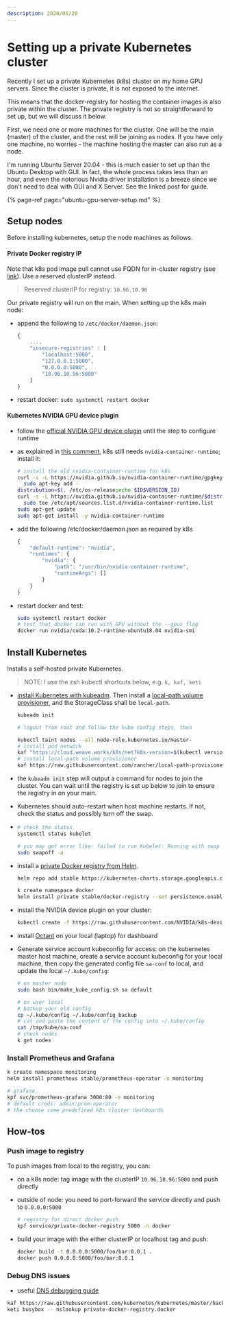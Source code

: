 ```yaml
---
description: 2020/06/20
---
```


# Setting up a private Kubernetes cluster

Recently I set up a private Kubernetes \(k8s\) cluster on my home GPU servers. Since the cluster is private, it is not exposed to the internet.

This means that the docker-registry for hosting the container images is also private within the cluster. The private registry is not so straightforward to set up, but we will discuss it below.

First, we need one or more machines for the cluster. One will be the main \(master\) of the cluster, and the rest will be joining as nodes. If you have only one machine, no worries - the machine hosting the master can also run as a node.

I'm running Ubuntu Server 20.04 - this is much easier to set up than the Ubuntu Desktop with GUI. In fact, the whole process takes less than an hour, and even the notorious Nvidia driver installation is a breeze since we don't need to deal with GUI and X Server. See the linked post for guide.

{% page-ref page="ubuntu-gpu-server-setup.md" %}

## Setup nodes

Before installing kubernetes, setup the node machines as follows.

#### Private Docker registry IP

Note that k8s pod image pull cannot use FQDN for in-cluster registry \(see [link](https://discuss.kubernetes.io/t/how-does-kubelet-dns-resolution-before-pod-creation-work/9489)\). Use a reserved clusterIP instead.

> Reserved clusterIP for registry: `10.96.10.96`

Our private registry will run on the main. When setting up the k8s main node:

* append the following to `/etc/docker/daemon.json`:

  ```javascript
  {
      ...,
      "insecure-registries" : [
          "localhost:5000",
          "127.0.0.1:5000",
          "0.0.0.0:5000",
          "10.96.10.96:5000"
      ]
  }
  ```

* restart docker: `sudo systemctl restart docker`

#### Kubernetes NVIDIA GPU device plugin

* follow the [official NVIDIA GPU device plugin](https://kubernetes.io/docs/tasks/manage-gpus/scheduling-gpus/#official-nvidia-gpu-device-plugin) until the step to configure runtime
* as explained in [this comment](https://github.com/NVIDIA/k8s-device-plugin/issues/168#issuecomment-625966602), k8s still needs `nvidia-container-runtime`; install it:

  ```bash
  # install the old nvidia-container-runtime for k8s
  curl -s -L https://nvidia.github.io/nvidia-container-runtime/gpgkey | \
    sudo apt-key add -
  distribution=$(. /etc/os-release;echo $ID$VERSION_ID)
  curl -s -L https://nvidia.github.io/nvidia-container-runtime/$distribution/nvidia-container-runtime.list | \
    sudo tee /etc/apt/sources.list.d/nvidia-container-runtime.list
  sudo apt-get update
  sudo apt-get install -y nvidia-container-runtime
  ```

* add the following /etc/docker/daemon.json as required by k8s

  ```javascript
  {
      "default-runtime": "nvidia",
      "runtimes": {
          "nvidia": {
              "path": "/usr/bin/nvidia-container-runtime",
              "runtimeArgs": []
          }
      }
  }
  ```

* restart docker and test:

  ```bash
  sudo systemctl restart docker
  # test that docker can run with GPU without the --gpus flag
  docker run nvidia/cuda:10.2-runtime-ubuntu18.04 nvidia-smi
  ```

## Install Kubernetes

Installs a self-hosted private Kubernetes.

> NOTE: I use the zsh kubectl shortcuts below, e.g. `k, kaf, keti`

* [install Kubernetes with kubeadm](https://kubernetes.io/docs/setup/production-environment/tools/kubeadm/create-cluster-kubeadm/). Then install a [local-path volume provisioner](https://github.com/rancher/local-path-provisioner#deployment), and the StorageClass shall be `local-path`.

  ```bash
  kubeadm init

  # logout from root and follow the kube config steps, then

  kubectl taint nodes --all node-role.kubernetes.io/master-
  # install pod network
  kaf "https://cloud.weave.works/k8s/net?k8s-version=$(kubectl version | base64 | tr -d '\n')"
  # install local-path volume provisioner
  kaf https://raw.githubusercontent.com/rancher/local-path-provisioner/master/deploy/local-path-storage.yaml
  ```

* the `kubeadm init` step will output a command for nodes to join the cluster. You can wait until the registry is set up below to join to ensure the registry in on your main.
* Kubernetes should auto-restart when host machine restarts. If not, check the status and possibly turn off the swap.
* ```bash
  # check the status
  systemctl status kubelet

  # you may get error like: failed to run Kubelet: Running with swap on is not supported
  sudo swapoff -a
  ```
* install a [private Docker registry from Helm](https://github.com/helm/charts/tree/master/stable/docker-registry).

  ```bash
  helm repo add stable https://kubernetes-charts.storage.googleapis.com

  k create namespace docker
  helm install private stable/docker-registry --set persistence.enabled=true,persistence.storageClass=local-path,service.clusterIP=10.96.10.96 -n docker
  ```

* install the NVIDIA device plugin on your cluster:

  ```bash
  kubectl create -f https://raw.githubusercontent.com/NVIDIA/k8s-device-plugin/1.0.0-beta4/nvidia-device-plugin.yml
  ```

* install [Octant](https://github.com/vmware-tanzu/octant) on your local \(laptop\) for dashboard
* Generate service account kubeconfig for access: on the kubernetes master host machine, create a service account kubeconfig for your local machine, then copy the generated config file `sa-conf` to local, and update the local `~/.kube/config`:

  ```bash
  # on master node
  sudo bash bin/make_kube_config.sh sa default

  # on user local
  # backup your old config
  cp ~/.kube/config ~/.kube/config_backup
  # cat and paste the content of the config into ~/.kube/config
  cat /tmp/kube/sa-conf
  # check nodes
  k get nodes
  ```

### Install Prometheus and Grafana

```bash
k create namespace monitoring
helm install prometheus stable/prometheus-operator -n monitoring

# grafana
kpf svc/prometheus-grafana 3000:80 -n monitoring
# default creds: admin:prom-operator
# the choose some predefined k8s cluster dashboards
```

## How-tos

### Push image to registry

To push images from local to the registry, you can:

* on a k8s node: tag image with the clusterIP `10.96.10.96:5000` and push directly
* outside of node: you need to port-forward the service directly and push to `0.0.0.0:5000`

  ```bash
  # registry for direct docker push
  kpf service/private-docker-registry 5000 -n docker
  ```

* build your image with the either clusterIP or localhost tag and push:

  ```bash
  docker build -t 0.0.0.0:5000/foo/bar:0.0.1 .
  docker push 0.0.0.0:5000/foo/bar:0.0.1
  ```

### Debug DNS issues

* useful [DNS debugging guide](https://kubernetes.io/docs/tasks/administer-cluster/dns-debugging-resolution/)

```bash
kaf https://raw.githubusercontent.com/kubernetes/kubernetes/master/hack/testdata/recursive/pod/pod/busybox.yaml
keti busybox -- nslookup private-docker-registry.docker
```

